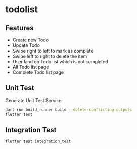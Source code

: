 # todolist

## Features
- Create new Todo
- Update Todo
- Swipe right to left to mark as complete
- Swipe left to right to delete the item
- User land on Todo list which is not completed
- All Todo list page
- Complete Todo list page


## Unit Test
Generate Unit Test Service
```bash
dart run build_runner build --delete-conflicting-outputs
flutter test
```

## Integration Test
```bash
flutter test integration_test
```